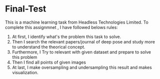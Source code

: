 # Final-Test
This is a machine learning task from Headless Technologies Limited. 
To complete this assignmnet , I have followed belows rules:
1. At first, I identify what's the problem this task to solve.
2. Then I search the relevant papers/journal of deep pose and study more to understand the theorical concept.
3. Furthermore, I Try to relevant with given dataset and prepare to solve this problem
4. Then I find all points of given images
5. At last, I make oversampling and undersampling this result and makes visualization.
